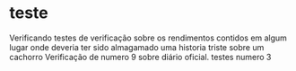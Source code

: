 # teste

Verificando testes de verificação sobre os rendimentos contidos em algum lugar onde deveria ter sido almagamado uma historia triste sobre um cachorro
Verificação de numero 9 sobre diário oficial.
testes numero 3
